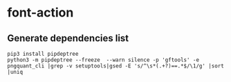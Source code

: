 # font-action

## Generate dependencies list
```
pip3 install pipdeptree
python3 -m pipdeptree --freeze  --warn silence -p 'gftools' -e pngquant_cli |grep -v setuptools|gsed -E 's/^\s*(.+?)==.*$/\1/g' |sort |uniq
```
